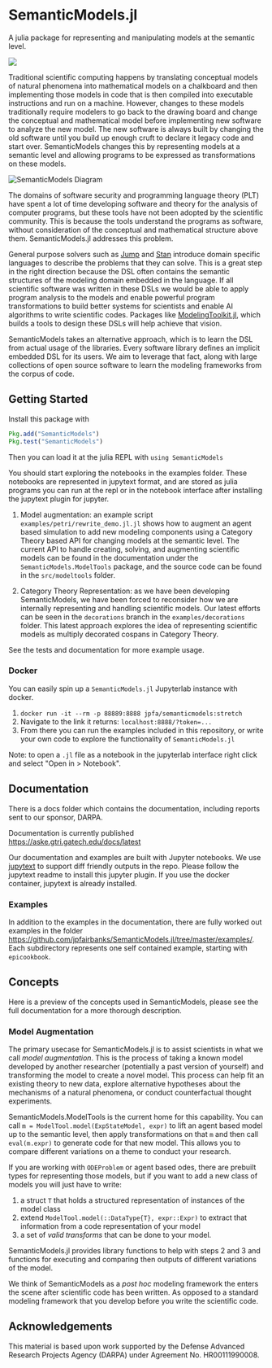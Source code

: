 # SemanticModels.jl
A julia package for representing and manipulating models at the semantic level.

[![](https://img.shields.io/badge/docs-dev-blue.svg)](https://jpfairbanks.com/doc/aske)

Traditional scientific computing happens by translating conceptual models of natural phenomena into mathematical models
on a chalkboard and then implementing those models in code that is then compiled into executable instructions and run on
a machine. However, changes to these models traditionally require modelers to go back to the drawing board and change
the conceptual and mathematical model before implementing new software to analyze the new model. The new software is
always built by changing the old software until you build up enough cruft to declare it legacy code and start over.
SemanticModels changes this by representing models at a semantic level and allowing programs to be expressed as
transformations on these models.

![SemanticModels Diagram](https://aske.gtri.gatech.edu/docs/latest/img/semanticmodels_jl.dot.svg)

The domains of software security and programming language theory (PLT) have spent a lot of time developing software and
theory for the analysis of computer programs, but these tools have not been adopted by the scientific community. This is
because the tools understand the programs as software, without consideration of the conceptual and mathematical
structure above them. SemanticModels.jl addresses this problem.

General purpose solvers such as [Jump](http://www.juliaopt.org/JuMP.jl/v0.19.0/) and [Stan](https://mc-stan.org/)
introduce domain specific languages to describe the problems that they can solve. This is a great step in the right
direction because the DSL often contains the semantic structures of the modeling domain embedded in the language.
If all scientific software was written in these DSLs we would be able to apply program analysis to the models and enable
powerful program transformations to build better systems for scientists and enable AI algorithms to write scientific codes.
Packages like [ModelingToolkit.jl](https://github.com/JuliaDiffEq/ModelingToolkit.jl), which builds a tools to design
these DSLs will help achieve that vision.

SemanticModels takes an alternative approach, which is to learn the DSL from actual usage of the libraries.
Every software library defines an implicit embedded DSL for its users. We aim to leverage that fact, along with large
collections of open source software to learn the modeling frameworks from the corpus of code.


## Getting Started

Install this package with

```julia
Pkg.add("SemanticModels")
Pkg.test("SemanticModels")
```

Then you can load it at the julia REPL with `using SemanticModels`

You should start exploring the notebooks in the examples folder. These notebooks are represented in jupytext format,
and are stored as julia programs you can run at the repl or in the notebook interface after installing the jupytext plugin for jupyter.

1. Model augmentation: an example script `examples/petri/rewrite_demo.jl.jl` shows how to augment an agent based simulation to add new
   modeling components using a Category Theory based API for changing models at
   the semantic level. The current API to handle creating, solving, and
   augmenting scientific models can be found in the documentation under the `SemanticModels.ModelTools`
   package, and the source code can be found in the `src/modeltools` folder.


2. Category Theory Representation: as we have been developing SemanticModels, we have been forced to reconsider how we are internally representing and handling scientific models. Our latest efforts can be seen in the `decorations` branch in the `examples/decorations` folder. This latest approach explores the idea of representing scientific models as multiply decorated cospans in Category Theory.

See the tests and documentation for more example usage.

### Docker

You can easily spin up a `SemanticModels.jl` Jupyterlab instance with docker.

1. `docker run -it --rm -p 88889:8888 jpfa/semanticmodels:stretch`
1. Navigate to the link it returns: `localhost:8888/?token=...`
1. From there you can run the examples included in this repository, or write your own code to explore the functionality of `SemanticModels.jl`

Note: to open a `.jl` file as a notebook in the jupyterlab interface right click and select "Open in > Notebook".

## Documentation

There is a docs folder which contains the documentation, including reports sent to our sponsor, DARPA.

Documentation is currently published https://aske.gtri.gatech.edu/docs/latest

Our documentation and examples are built with Jupyter notebooks. We use
[jupytext](https://github.com/mwouts/jupytext) to support diff friendly outputs in the repo.
Please follow the jupytext readme to install this jupyter plugin. If you use the docker container, jupytext is already
installed.


### Examples

In addition to the examples in the documentation, there are fully worked out examples in the folder
https://github.com/jpfairbanks/SemanticModels.jl/tree/master/examples/. Each subdirectory represents one self contained
example, starting with `epicookbook`.

## Concepts

Here is a preview of the concepts used in SemanticModels, please see the full documentation for a more thorough description.

### Model Augmentation

The primary usecase for SemanticModels.jl is to assist scientists in what we call *model augmentation*. This is the
process of taking a known model developed by another researcher (potentially a past version of yourself) and
transforming the model to create a novel model. This process can help fit an existing theory to new data, explore
alternative hypotheses about the mechanisms of a natural phenomena, or conduct counterfactual thought experiments.

SemanticModels.ModelTools is the current home for this capability.
You can call `m = ModelTool.model(ExpStateModel, expr)` to lift an agent based model up to the semantic level, then apply
transformations on that `m` and then call `eval(m.expr)` to generate code for that new model. This allows you to compare
different variations on a theme to conduct your research.

If you are working with `ODEProblem` or agent based odes, there are prebuilt types for representing those models, but
if you want to add a new class of models you will just have to write:

1. a struct `T` that holds a structured representation of instances of the model class
2. extend `ModelTool.model(::DataType{T}, expr::Expr)` to extract that information from a code representation of your model
3. a set of *valid transforms* that can be done to your model.

SemanticModels.jl provides library functions to help with steps 2 and 3 and functions for executing and comparing then
outputs of different variations of the model.

We think of SemanticModels as a _post hoc_ modeling framework the enters the scene after scientific code has been
written. As opposed to a standard modeling framework that you develop before you write the scientific code.

<!-- ### Overdubbing -->

<!-- `SemanticModels.Dubstep` provides functionality for manipulating models at execution time. Where `ModelTool` allows you -->
<!-- to manipulate models at the syntactic level, `Dubstep` allows you to manipulate their execution. This falls along -->
<!-- similar lines of static vs dynamic analysis. -->

<!-- You can modify a program's execution using `Cassette.overdub` and replace function calls with your own functions. For an example, see `test/transform/ode.jl`. Or you can use a new compiler pass if you need more control over the values that you want to manipulate. -->

<!-- ### Knowledge Graphs -->

<!-- MetaGraphs.jl is used to model the relationships between models and concepts in a knowledge graph. -->

<!-- There are a few different forms of knowledge graphs that can be extracted from codes. -->

<!-- 1. The type graph: Vertices are types, edges are functions between types see `examples/agenttypes2.jl`. -->

<!-- 2. Vertices are functions and variables, edges represent dataflow, function references variable or function calls function. -->

<!-- 3. Conceptual knowledge graph from text, vertices are concepts edges are relations between concepts. -->


## Acknowledgements

This material is based upon work supported by the Defense Advanced Research Projects Agency (DARPA) under Agreement No. HR00111990008.
